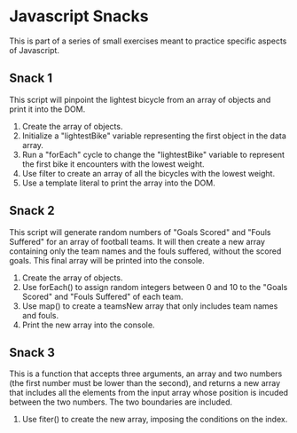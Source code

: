 # Javascript Snacks

This is part of a series of small exercises meant to practice specific aspects of Javascript.

## Snack 1

This script will pinpoint the lightest bicycle from an array of objects and print it into the DOM.

1. Create the array of objects.  
2. Initialize a "lightestBike" variable representing the first object in the data array.  
3. Run a "forEach" cycle to change the "lightestBike" variable to represent the first bike it encounters with the lowest weight.  
4. Use filter to create an array of all the bicycles with the lowest weight.  
5. Use a template literal to print the array into the DOM.

## Snack 2

This script will generate random numbers of "Goals Scored" and "Fouls Suffered" for an array of football teams. It will then create a new array containing only the team names and the fouls suffered, without the scored goals. This final array will be printed into the console.

1. Create the array of objects.  
2. Use forEach() to assign random integers between 0 and 10 to the "Goals Scored" and "Fouls Suffered" of each team.  
3. Use map() to create a teamsNew array that only includes team names and fouls. 
4. Print the new array into the console.   

## Snack 3

This is a function that accepts three arguments, an array and two numbers (the first number must be lower than the second), and returns a new array that includes all the elements from the input array whose position is incuded between the two numbers. The two boundaries are included.

1. Use fiter() to create the new array, imposing the conditions on the index.